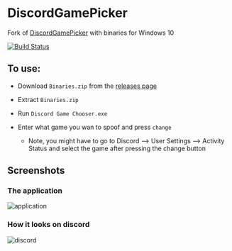 # DiscordGamePicker
Fork of [DiscordGamePicker](https://github.com/TichShowers/DiscordGamePicker) with binaries for Windows 10 

[![Build Status](https://www.travis-ci.com/TheBozzz34/DiscordGamePicker.svg?branch=master)](https://www.travis-ci.com/TheBozzz34/DiscordGamePicker)

## To use:

- Download `Binaries.zip` from the [releases page](https://github.com/TheBozzz34/DiscordGamePicker/releases/latest)
<!---  - Binaries.zip contains the exe and two required support files, Setup.exe downloads theses file automaticlly, places them in your AppData and creates a start menu shortcut. --->
  
  - Extract `Binaries.zip`
  
- Run `Discord Game Chooser.exe`

- Enter what game you wan to spoof and press `change`
  - Note, you might have to go to Discord --> User Settings --> Activity Status and select the game after pressing the change button

## Screenshots

### The application

![application](https://cdn.upload.systems/uploads/BLkGVqEg.png)

### How it looks on discord

![discord](https://cdn.upload.systems/uploads/ipv6Y8nd.png)
